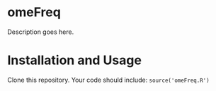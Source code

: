 # omeFreq

Description goes here.

# Installation and Usage

Clone this repository.  Your code should include: `source('omeFreq.R')`
